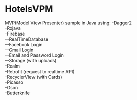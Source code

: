 # HotelsVPM
MVP(Model View Presenter) sample in Java using:
-Dagger2  
-Rxjava  
-Firebase  
--RealTimeDatabase  
--Facebook Login  
--Gmail Login  
--Email and Password Login  
--Storage (with uploads)  
-Realm  
-Retrofit (request to realtime API)  
-RecyclerView (with Cards)  
-Picasso  
-Gson  
-Butterknife  
